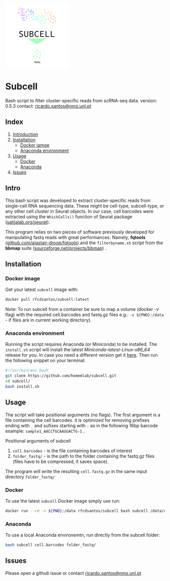 ![subcell](https://github.com/homemlab/subcell/blob/main/.static/subcell.png?raw=true)

# Subcell
Bash script to filter cluster-specific reads from scRNA-seq data.
version: 0.5.3
contact: <ricardo.santos@nms.unl.pt>

## Index
1. [Introduction](#Intro)
2. [Installation](#Installation)
    - [Docker iamge](#Docker-image)
    - [Anaconda environment](#Anaconda-environment)
3. [Usage](#Usage)
    - [Docker](#Docker)
    - [Anaconda](#Anaconda)
4. [Issues](#Issues)


## Intro
This bash script was developed to extract cluster-specific reads from single-cell RNA sequencing data. These might be cell-type, subcell-type, or any other cell cluster in Seurat objects. In our case, cell barcodes were extracted using the `WhichCells()` function of Seurat package ([satijalab.org/seurat](https://satijalab.org/seurat)).

This program relies on two pieces of software previously developed for manipulating fastq reads with great performances. Namely, **fqtools** ([github.com/alastair-droop/fqtools](https://github.com/alastair-droop/fqtools)) and the `filterbyname.sh` script from the **bbmap** suite ([sourceforge.net/projects/bbmap](https://sourceforge.net/projects/bbmap)) .


## Installation
### Docker image
Get your latest `subcell` image with:
```bash
docker pull rfcdsantos/subcell:latest
```

Note: To run subcell from a container be sure to map a volume (docker -v flag) with the required cell.barcodes and fastq.gz files e.g.: `-v ${PWD}:/data` - if files are in current working directory).

### Anaconda environment
Running the script requires Anaconda (or Miniconda) to be installed.
The `install.sh` script will install the latest *Miniconda-latest-Linux-x86_64* release for you. In case you need a different version get it [here](https://www.anaconda.com/products/individual).
Then run the following snippet on your terminal:
```bash
#!/usr/bin/env bash
git clone https://github.com/homemlab/subcell.git
cd subcell/
bash install.sh
```

## Usage
The script will take positional arguments (no flags). The first argument is a file containing the cell barcodes. it is optimized for removing prefixes ending with `_` and sufixes starting with `-` as in the following 16bp barcode example:
`sample1_AACCTGCAAGGACTG-1` .

Positional arguments of subcell
1. `cell.barcodes` - is the file containing barcodes of interest
2. `folder_fastq/` - is the path to the folder containing the fastq.gz files (files have to be compressed, it saves space).

The program will write the resulting `cell.fastq.gz` in the same input directory `folder_fastq/`

### Docker
To use the latest `subcell` Docker image simply use run:
```bash
docker run --rm -v ${PWD}:/data rfcdsantos/subcell bash subcell /data/cell.barcodes /data/folder_fastq/
```

### Anaconda
To use a local Anaconda environemtn, run directly from the subcell folder:

```bash
bash subcell cell.barcodes folder_fastq/
```
## Issues
Please open a github issue or contact <ricardo.santos@nms.unl.pt>

